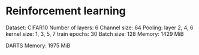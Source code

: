 # Reinforcement learning
Dataset: CIFAR10
Number of layers: 6
Channel size: 64
Pooling: layer 2, 4, 6
kernel size: 1, 3, 5, 7
train epochs: 30
Batch size: 128
Memory: 1429 MiB

DARTS
Memory: 1975 MiB 
